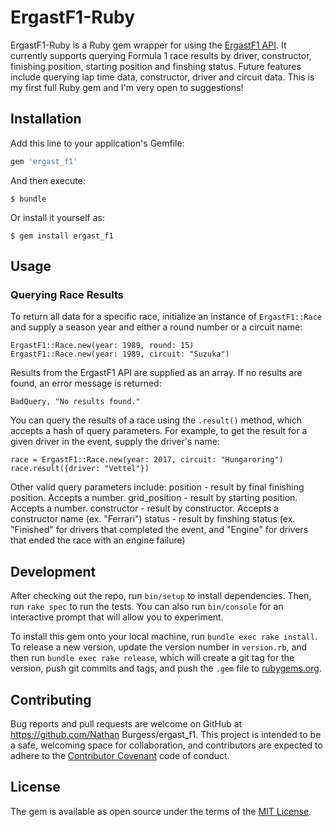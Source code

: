 # ErgastF1-Ruby
ErgastF1-Ruby is a Ruby gem wrapper for using the [ErgastF1 API](http://ergast.com/mrd/).
It currently supports querying Formula 1 race results by driver, constructor, finishing position, starting position and finshing status. Future features include querying lap time data, constructor, driver and circuit data. This is my first full Ruby gem and I'm very open to suggestions!

## Installation

Add this line to your application's Gemfile:

```ruby
gem 'ergast_f1'
```

And then execute:

    $ bundle

Or install it yourself as:

    $ gem install ergast_f1

## Usage

### Querying Race Results
To return all data for a specific race, initialize an instance of `ErgastF1::Race` and supply a season year and either a round number or a circuit name:

```
ErgastF1::Race.new(year: 1989, round: 15)
ErgastF1::Race.new(year: 1989, circuit: "Suzuka")

```
Results from the ErgastF1 API are supplied as an array. If no results are found, an error message is returned:

```
BadQuery, "No results found."
```

You can query the results of a race using the `.result()` method, which accepts a hash of query parameters. For example, to get the result for a given driver in the event, supply the driver's name:

```
race = ErgastF1::Race.new(year: 2017, circuit: "Hungaroring")
race.result({driver: "Vettel"})
```

Other valid query parameters include:
position - result by final finishing position. Accepts a number.
grid_position - result by starting position. Accepts a number.
constructor - result by constructor. Accepts a constructor name (ex. "Ferrari")
status - result by finshing status (ex. "Finished" for drivers that completed the event, and "Engine" for drivers that ended the race with an engine failure)


## Development

After checking out the repo, run `bin/setup` to install dependencies. Then, run `rake spec` to run the tests. You can also run `bin/console` for an interactive prompt that will allow you to experiment.

To install this gem onto your local machine, run `bundle exec rake install`. To release a new version, update the version number in `version.rb`, and then run `bundle exec rake release`, which will create a git tag for the version, push git commits and tags, and push the `.gem` file to [rubygems.org](https://rubygems.org).

## Contributing

Bug reports and pull requests are welcome on GitHub at https://github.com/Nathan Burgess/ergast_f1. This project is intended to be a safe, welcoming space for collaboration, and contributors are expected to adhere to the [Contributor Covenant](http://contributor-covenant.org) code of conduct.


## License

The gem is available as open source under the terms of the [MIT License](http://opensource.org/licenses/MIT).

